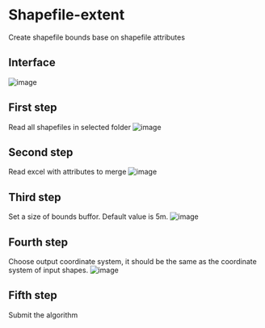 # Shapefile-extent
Create shapefile bounds base on shapefile attributes


## Interface
![image](https://user-images.githubusercontent.com/71393344/198548661-d93badbe-6a25-4aab-b4c7-860ad27ff712.png)

## First step
Read all shapefiles in selected folder
![image](https://user-images.githubusercontent.com/71393344/198587197-4557012d-14e8-45d0-8a1c-1d714567d3b1.png)


## Second step
Read excel with attributes to merge
![image](https://user-images.githubusercontent.com/71393344/198549752-1810a7da-3809-46e1-95cc-69eebebf53ac.png)

## Third step
Set a size of bounds buffor.
Default value is 5m. 
![image](https://user-images.githubusercontent.com/71393344/198549982-57b7de93-dd1c-4ce9-931c-79cfaaa77b39.png)

## Fourth step
Choose output coordinate system, it should be the same as the coordinate system of input shapes.
![image](https://user-images.githubusercontent.com/71393344/198550436-9effc28b-60db-4067-9287-e0a4323aed1b.png)

## Fifth step
Submit the algorithm
